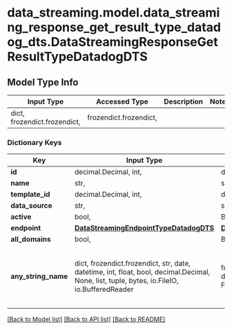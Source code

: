 # data_streaming.model.data_streaming_response_get_result_type_datadog_dts.DataStreamingResponseGetResultTypeDatadogDTS

## Model Type Info
Input Type | Accessed Type | Description | Notes
------------ | ------------- | ------------- | -------------
dict, frozendict.frozendict,  | frozendict.frozendict,  |  | 

### Dictionary Keys
Key | Input Type | Accessed Type | Description | Notes
------------ | ------------- | ------------- | ------------- | -------------
**id** | decimal.Decimal, int,  | decimal.Decimal,  |  | [optional] 
**name** | str,  | str,  |  | [optional] 
**template_id** | decimal.Decimal, int,  | decimal.Decimal,  |  | [optional] 
**data_source** | str,  | str,  |  | [optional] 
**active** | bool,  | BoolClass,  |  | [optional] 
**endpoint** | [**DataStreamingEndpointTypeDatadogDTS**](DataStreamingEndpointTypeDatadogDTS.md) | [**DataStreamingEndpointTypeDatadogDTS**](DataStreamingEndpointTypeDatadogDTS.md) |  | [optional] 
**all_domains** | bool,  | BoolClass,  |  | [optional] 
**any_string_name** | dict, frozendict.frozendict, str, date, datetime, int, float, bool, decimal.Decimal, None, list, tuple, bytes, io.FileIO, io.BufferedReader | frozendict.frozendict, str, BoolClass, decimal.Decimal, NoneClass, tuple, bytes, FileIO | any string name can be used but the value must be the correct type | [optional]

[[Back to Model list]](../../README.md#documentation-for-models) [[Back to API list]](../../README.md#documentation-for-api-endpoints) [[Back to README]](../../README.md)

